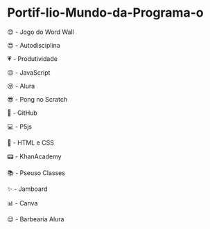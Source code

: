 # Portif-lio-Mundo-da-Programa-o
:blush: - Jogo do Word Wall

:heart_eyes: - Autodisciplina

:heartpulse: - Produtividade

:wink: - JavaScript

:stuck_out_tongue_winking_eye: - Alura

:sunglasses: - Pong no Scratch

:sparkler: - GitHub

:computer: - P5js

:bookmark_tabs: - HTML e CSS

:pager: - KhanAcademy

:books: - Pseuso Classes

:sparkles: - Jamboard

:bar_chart: - Canva

:relieved: - Barbearia Alura
